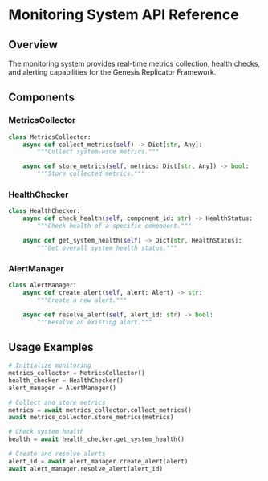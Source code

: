 # Monitoring System API Reference

## Overview
The monitoring system provides real-time metrics collection, health checks, and alerting capabilities for the Genesis Replicator Framework.

## Components

### MetricsCollector
```python
class MetricsCollector:
    async def collect_metrics(self) -> Dict[str, Any]:
        """Collect system-wide metrics."""

    async def store_metrics(self, metrics: Dict[str, Any]) -> bool:
        """Store collected metrics."""
```

### HealthChecker
```python
class HealthChecker:
    async def check_health(self, component_id: str) -> HealthStatus:
        """Check health of a specific component."""

    async def get_system_health(self) -> Dict[str, HealthStatus]:
        """Get overall system health status."""
```

### AlertManager
```python
class AlertManager:
    async def create_alert(self, alert: Alert) -> str:
        """Create a new alert."""

    async def resolve_alert(self, alert_id: str) -> bool:
        """Resolve an existing alert."""
```

## Usage Examples
```python
# Initialize monitoring
metrics_collector = MetricsCollector()
health_checker = HealthChecker()
alert_manager = AlertManager()

# Collect and store metrics
metrics = await metrics_collector.collect_metrics()
await metrics_collector.store_metrics(metrics)

# Check system health
health = await health_checker.get_system_health()

# Create and resolve alerts
alert_id = await alert_manager.create_alert(alert)
await alert_manager.resolve_alert(alert_id)
```
